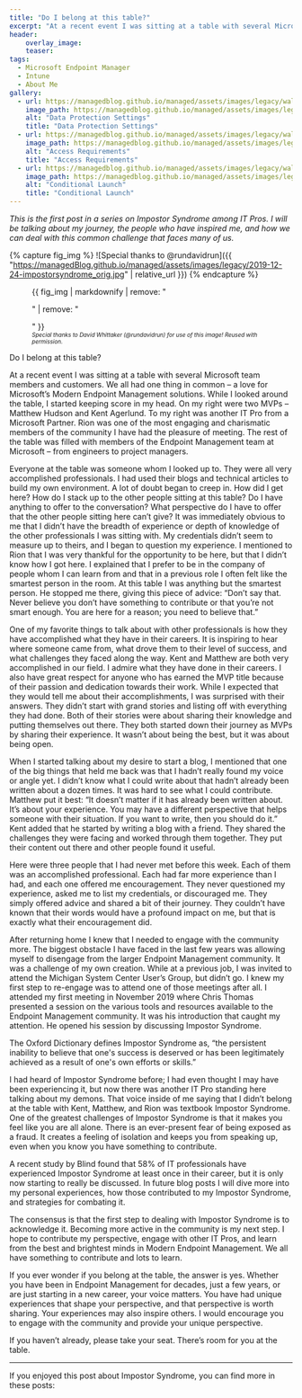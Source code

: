 ```yaml
---
title: "Do I belong at this table?"
excerpt: "At a recent event I was sitting at a table with several Microsoft team members and customers. We all had one thing in common – a love for Microsoft’s Modern Endpoint Management solutions."
header:
    overlay_image:
    teaser:
tags:
  - Microsoft Endpoint Manager
  - Intune
  - About Me
gallery:
  - url: https://managedblog.github.io/managed/assets/images/legacy/walkthrough/13-data-protection_orig.png
    image_path: https://managedblog.github.io/managed/assets/images/legacy/walkthrough/13-data-protection_th.png
    alt: "Data Protection Settings"
    title: "Data Protection Settings"
  - url: https://managedblog.github.io/managed/assets/images/legacy/walkthrough/14-access-reqs_orig.png
    image_path: https://managedblog.github.io/managed/assets/images/legacy/walkthrough/14-access-reqs_th.png
    alt: "Access Requirements"
    title: "Access Requirements"
  - url: https://managedblog.github.io/managed/assets/images/legacy/walkthrough/15-conditional-launch.png
    image_path: https://managedblog.github.io/managed/assets/images/legacy/walkthrough/15-conditional-th.png
    alt: "Conditional Launch"
    title: "Conditional Launch"
---
```


_This is the first post in a series on Impostor Syndrome among IT Pros. I will be talking about my journey, the people who have inspired me, and how we can deal with this common challenge that faces many of us._

{% capture fig_img %}
![Special thanks to @rundavidrun]({{ "https://managedBlog.github.io/managed/assets/images/legacy/2019-12-24-impostorsyndrome_orig.jpg" | relative_url }})
{% endcapture %}

<figure>
  {{ fig_img | markdownify | remove: "<p>" | remove: "</p>" }}
  <figcaption style="font-style: oblique"><font size = "-2">Special thanks to David Whittaker (@rundavidrun) for use of this image! Reused with permission.</font></figcaption>
</figure>

​​Do I belong at this table?
 
At a recent event I was sitting at a table with several Microsoft team members and customers. We all had one thing in common – a love for Microsoft’s Modern Endpoint Management solutions. While I looked around the table, I started keeping score in my head. On my right were two MVPs – Matthew Hudson and Kent Agerlund. To my right was another IT Pro from a Microsoft Partner. Rion was one of the most engaging and charismatic members of the community I have had the pleasure of meeting. The rest of the table was filled with members of the Endpoint Management team at Microsoft – from engineers to project managers.
 
Everyone at the table was someone whom I looked up to. They were all very accomplished professionals. I had used their blogs and technical articles to build my own environment. A lot of doubt began to creep in. How did I get here? How do I stack up to the other people sitting at this table? Do I have anything to offer to the conversation? What perspective do I have to offer that the other people sitting here can’t give? It was immediately obvious to me that I didn’t have the breadth of experience or depth of knowledge of the other professionals I was sitting with. My credentials didn’t seem to measure up to theirs, and I began to question my experience.
I mentioned to Rion that I was very thankful for the opportunity to be here, but that I didn’t know how I got here. I explained that I prefer to be in the company of people whom I can learn from and that in a previous role I often felt like the smartest person in the room. At this table I was anything but the smartest person. He stopped me there, giving this piece of advice: “Don’t say that. Never believe you don’t have something to contribute or that you’re not smart enough. You are here for a reason; you need to believe that.”
 
One of my favorite things to talk about with other professionals is how they have accomplished what they have in their careers. It is inspiring to hear where someone came from, what drove them to their level of success, and what challenges they faced along the way. Kent and Matthew are both very accomplished in our field. I admire what they have done in their careers. I also have great respect for anyone who has earned the MVP title because of their passion and dedication towards their work. While I expected that they would tell me about their accomplishments, I was surprised with their answers. They didn’t start with grand stories and listing off with everything they had done. Both of their stories were about sharing their knowledge and putting themselves out there. They both started down their journey as MVPs by sharing their experience. It wasn’t about being the best, but it was about being open.
 
When I started talking about my desire to start a blog, I mentioned that one of the big things that held me back was that I hadn’t really found my voice or angle yet. I didn’t know what I could write about that hadn’t already been written about a dozen times. It was hard to see what I could contribute. Matthew put it best: “It doesn’t matter if it has already been written about. It’s about your experience. You may have a different perspective that helps someone with their situation. If you want to write, then you should do it.” Kent added that he started by writing a blog with a friend. They shared the challenges they were facing and worked through them together. They put their content out there and other people found it useful.
 
Here were three people that I had never met before this week. Each of them was an accomplished professional. Each had far more experience than I had, and each one offered me encouragement. They never questioned my experience, asked me to list my credentials, or discouraged me. They simply offered advice and shared a bit of their journey. They couldn’t have known that their words would have a profound impact on me, but that is exactly what their encouragement did.

​After returning home I knew that I needed to engage with the community more. The biggest obstacle I have faced in the last few years was allowing myself to disengage from the larger Endpoint Management community. It was a challenge of my own creation. While at a previous job, I was invited to attend the Michigan System Center User’s Group, but didn’t go. I knew my first step to re-engage was to attend one of those meetings after all. I attended my first meeting in November 2019 where Chris Thomas presented a session on the various tools and resources available to the Endpoint Management community. It was his introduction that caught my attention. He opened his session by discussing Impostor Syndrome.
 
The Oxford Dictionary defines Impostor Syndrome as, “the persistent inability to believe that one's success is deserved or has been legitimately achieved as a result of one's own efforts or skills.”
 
I had heard of Impostor Syndrome before; I had even thought I may have been experiencing it, but now there was another IT Pro standing here talking about my demons. That voice inside of me saying that I didn’t belong at the table with Kent, Matthew, and Rion was textbook Impostor Syndrome. One of the greatest challenges of Impostor Syndrome is that it makes you feel like you are all alone. There is an ever-present fear of being exposed as a fraud. It creates a feeling of isolation and keeps you from speaking up, even when you know you have something to contribute.
 
A recent study by Blind found that 58% of IT professionals have experienced Impostor Syndrome at least once in their career, but it is only now starting to really be discussed. In future blog posts I will dive more into my personal experiences, how those contributed to my Impostor Syndrome, and strategies for combating it.
 
The consensus is that the first step to dealing with Impostor Syndrome is to acknowledge it. Becoming more active in the community is my next step. I hope to contribute my perspective, engage with other IT Pros, and learn from the best and brightest minds in Modern Endpoint Management. We all have something to contribute and lots to learn.
 
If you ever wonder if you belong at the table, the answer is yes. Whether you have been in Endpoint Management for decades, just a few years, or are just starting in a new career, your voice matters. You have had unique experiences that shape your perspective, and that perspective is worth sharing. Your experiences may also inspire others. I would encourage you to engage with the community and provide your unique perspective.
 
If you haven’t already, please take your seat. There’s room for you at the table.

___

If you enjoyed this post about Impostor Syndrome, you can find more in these posts: